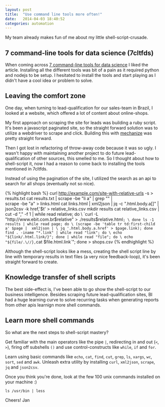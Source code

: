 ```yaml
---
layout: post
title:  "Use command line tools more often!"
date:   2014-04-03 18:40:52
categories: automation
---
```


My team already makes fun of me about my little shell-script-crusade.

## 7 command-line tools for data science (7cltfds)

When coming across
[7 command-line tools for data science](http://jeroenjanssens.com/2013/09/19/seven-command-line-tools-for-data-science.html)
I liked the article. Installing all the different tools was bit of a
pain as it required python and nodejs to be setup. I hesitated to
install the tools and start playing as I didn't have a cool idea or
problem to solve.

## Leaving the comfort zone

One day, when turning to lead-qualification for our sales-team in Brazil, I
looked at a website, which offered a lot of content about online-shops.

My first approach on scraping the site for leads was building a ruby
script. It's been a javascript paginated site, so the straight forward
solution was to utilize a webdriver to scrape and click. Building this with
[mechanize](https://github.com/sparklemotion/mechanize) was pretty
straight forward.

Then I got lost in refactoring of throw-away code because it was so
ugly. I wasn't happy with maintaining another project to do future
lead-qualification of other sources, this smelled to me.
So I thought about how to shell-script it, now I had a reason
to come back to installing the tools mentioned in 7cltfds.

Instead of using the pagination of the site, I utilized the search as
an api to search for all shops (eventually not so nice).

{% highlight bash %}
curl http://example.com/site-with-relative-urls -s > results.txt
cat results.txt | scrape -be "li a" | grep "</a>" | \
scrape -be "a" > links.html
cat links.html | xml2json | jq -c ".html.body.a[]" | \
json2csv -k href,'$t' > relative_links.csv
mkdir results
cat relative_links.csv | cut -d "," -f 1 | while read relative; do \
`curl -L "http://www.ebit.com.br$relative" > ./results$relative.html`; \
done
ls -1 results | while read page; do \
(scrape -be 'table tr td:first-child a' $page |  xml2json | \
jq '.html.body.a.href' > $page.link); done
find . -iname "*.link" | while read "link"; do \
echo "${link/.html.link/}"; done | while read "file"; do \
echo "${file/.\//},`cat $file.html.link`"; done > shops.csv
{% endhighlight %}

Although the shell-script looks like a mess, creating the shell script
line by line with temporary results in text files (a very nice
feedback-loop), it's been straight forward to create.

## Knowledge transfer of shell scripts

The best side-effect is, I've been able to go show the shell-script to
our business intelligence. Besides scraping future
lead-qualification sites, BI had a huge learning curve to solve
recurring tasks when generating reports from other apis learnign more
shell commands.

## Learn more shell commands

So what are the next steps to shell-script mastery?

Get familiar with the main operators like the pipe `|`, redirecting in
and out (`<`, `>`), firing off subshells `()` and use
control-constructs like `while`, `if` and `for`.

Learn using basic commands like `echo`, `cat`, `find`, `cut`, `grep`, `ls`,
`xargs`, `wc`, `sort`, `sed` and `awk`. Unleash extra utility by
installing `curl`, `xml2json`,
`scrape`, `jq` and `json2csv`.

Once you think you're done, look at the few 100 unix commands
installed on your machine :)

    ls /usr/bin | less

Cheers!
Jan
